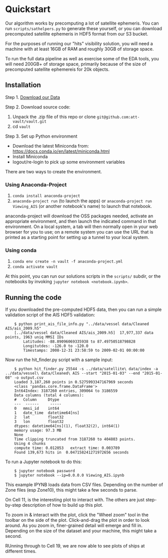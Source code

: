 # Quickstart

Our algorithm works by precomputing a lot of satellite ephemeris.  You can run 
`scripts/sathelpers.py` to generate these yourself, or you can download precomputed satellite ephemeris in HDF5 format from our S3 bucket.

For the purposes of running our "hits" visibility solution, you will need a machine with at least 16GB of RAM and roughly 30GB of storage space. 

To run the full data pipeline as well as exercise some of the EDA tools, you will need 200GB+ of storage space, primarily because of the size of precomputed satellite ephemereis for 20k objects.

## Installation

Step 1. [Download our Data](Download_data.md)

Step 2. Download source code:

  1. Unpack the .zip file of this repo or clone `git@github.com:att-vault/vault.git`
  2. cd `vault`

Step 3. Set up Python environment

  * Download the latest Miniconda from: https://docs.conda.io/en/latest/miniconda.html
  * Install Miniconda
  * logout/re-login to pick up some environment variables

There are two ways to create the environment.

### Using Anaconda-Project

1. `conda install anaconda-project`
2. `anaconda-project run` (to launch the apps) or `anaconda-project run Viewing_AIS` (or another notebook's name) to launch that notebook.

anaconda-project will download the OSS packages needed, activate an appropriate environment, and then launch the indicated command in that environment. On a local system, a tab will then normally open in your web browser for you to use; on a remote system you can use the URL that is printed as a starting point for setting up a tunnel to your local system.

### Using conda 

1. `conda env create -n vault -f anaconda-project.yml`
2. `conda activate vault`

At this point, you can run our solutions scripts in the `scripts/` subdir, or the notebooks by invoking `jupyter notebook <notebook.ipynb>`.

## Running the code

If you downloaded the pre-computed HDF5 data, then you can run a simple validation script of the AIS HDF5 validation:

```
    $ python print_ais_file_info.py "../data/vessel data/Cleaned AIS/ais_2009.h5"
    [../data/vessel data/Cleaned AIS/ais_2009.h5]  17,977,337 data points, 1963 uniq MMSI IDs
        Latitudes: -88.89096069335938 to 87.49750518798828
        Longitutdes: -126.0 to -120.0
        Timestamps: 2008-12-31 23:58:59 to 2009-02-01 00:00:00
```

Now run the hit_finder.py script with a sample input:

```
    $ python hit_finder.py 25544 -s ../data/satellite\ data/index -a ../data/vessel\ data/Cleaned\ AIS --start "2015-01-03" --end "2015-01-08" -o output.csv
    Loaded 3,187,260 points in 0.5275993347167969 seconds
    <class 'pandas.core.frame.DataFrame'>
    Int64Index: 3187260 entries, 309064 to 3186559
    Data columns (total 4 columns):
    #   Column     Dtype
    ---  ------     -----
    0   mmsi_id    int64
    1   date_time  datetime64[ns]
    2   lat        float32
    3   lon        float32
    dtypes: datetime64[ns](1), float32(2), int64(1)
    memory usage: 97.3 MB
    None
    Time clipping truncated from 3187260 to 404803 points.
    Using 4 chunks
    compute time: 0.012053 	 extract time: 0.003789
    Found 139,673 hits in  0.047158241271972656 seconds
```

To run a Jupyter notebook to do this:
```
    $ jupyter notebook password
    $ jupyter notebook --ip=0.0.0.0 Viewing_AIS.ipynb
```

This example IPYNB loads data from CSV files.  Depending on the number of Zone files (esp Zone10), this might take a few seconds to parse.

On Cell 11, is the interesting plot to interact with. The others are just step-by-step description of how to build up this plot.

To zoom in & interact with the plot, click the "Wheel zoom" tool in the toolbar on the side of the plot.
Click-and-drag the plot in order to look around.  As you zoom in, finer-grained detail will emerge and fill in.  Depending on the size of the dataset and your machine, this might take a second.

RUnning through to Cell 19, we are now able to see plots of ships at different times.



